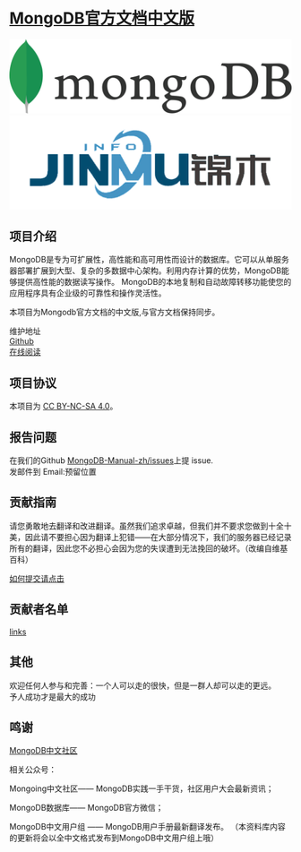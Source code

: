 #  [MongoDB官方文档中文版](https://hbn-king.gitbook.io/mongodb-manual-zh/)

![](./img/logo/MongoLogoBlack.png)  
![](./img/logo/jmlogo.png )  


##  项目介绍 

MongoDB是专为可扩展性，高性能和高可用性而设计的数据库。它可以从单服务器部署扩展到大型、复杂的多数据中心架构。利用内存计算的优势，MongoDB能够提供高性能的数据读写操作。 MongoDB的本地复制和自动故障转移功能使您的应用程序具有企业级的可靠性和操作灵活性。  

本项目为Mongodb官方文档的中文版,与官方文档保持同步。  

维护地址  
[Github](https://github.com/JinMuInfo/MongoDB-Manual-zh)  
[在线阅读]()  

## 项目协议

本项目为 [CC BY-NC-SA 4.0](https://creativecommons.org/licenses/by-nc-sa/4.0/deed.zh)。

## 报告问题  
在我们的Github [MongoDB-Manual-zh/issues](https://github.com/JinMuInfo/MongoDB-Manual-zh/issues)上提 issue.  
发邮件到 Email:预留位置    

## 贡献指南  
请您勇敢地去翻译和改进翻译。虽然我们追求卓越，但我们并不要求您做到十全十美，因此请不要担心因为翻译上犯错——在大部分情况下，我们的服务器已经记录所有的翻译，因此您不必担心会因为您的失误遭到无法挽回的破坏。（改编自维基百科）  

[如何提交请点击](CONTRIBUTING.md)

## 贡献者名单
 
[links](https://github.com/JinMuInfo/MongoDB-Manual-zh/issues/4)
 
## 其他
欢迎任何人参与和完善：一个人可以走的很快，但是一群人却可以走的更远。  
予人成功才是最大的成功  


##  鸣谢 
[MongoDB中文社区](https://mongoing.com/)

相关公众号：

Mongoing中文社区—— MongoDB实践一手干货，社区用户大会最新资讯；

MongoDB数据库—— MongoDB官方微信；

MongoDB中文用户组 —— MongoDB用户手册最新翻译发布。 （本资料库内容的更新将会以全中文格式发布到MongoDB中文用户组上哦）




